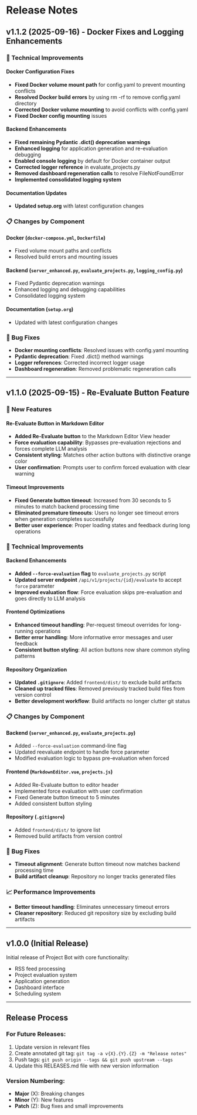 # Release Notes

## v1.1.2 (2025-09-16) - Docker Fixes and Logging Enhancements

### 🔧 Technical Improvements

#### Docker Configuration Fixes
- **Fixed Docker volume mount path** for config.yaml to prevent mounting conflicts
- **Resolved Docker build errors** by using rm -rf to remove config.yaml directory
- **Corrected Docker volume mounting** to avoid conflicts with config.yaml
- **Fixed Docker config mounting** issues

#### Backend Enhancements
- **Fixed remaining Pydantic .dict() deprecation warnings**
- **Enhanced logging** for application generation and re-evaluation debugging
- **Enabled console logging** by default for Docker container output
- **Corrected logger reference** in evaluate_projects.py
- **Removed dashboard regeneration calls** to resolve FileNotFoundError
- **Implemented consolidated logging system**

#### Documentation Updates
- **Updated setup.org** with latest configuration changes

### 📋 Changes by Component

#### Docker (`docker-compose.yml`, `Dockerfile`)
- Fixed volume mount paths and conflicts
- Resolved build errors and mounting issues

#### Backend (`server_enhanced.py`, `evaluate_projects.py`, `logging_config.py`)
- Fixed Pydantic deprecation warnings
- Enhanced logging and debugging capabilities
- Consolidated logging system

#### Documentation (`setup.org`)
- Updated with latest configuration changes

### 🐛 Bug Fixes
- **Docker mounting conflicts**: Resolved issues with config.yaml mounting
- **Pydantic deprecation**: Fixed .dict() method warnings
- **Logger references**: Corrected incorrect logger usage
- **Dashboard regeneration**: Removed problematic regeneration calls

---

## v1.1.0 (2025-09-15) - Re-Evaluate Button Feature

### 🎉 New Features

#### Re-Evaluate Button in Markdown Editor
- **Added Re-Evaluate button** to the Markdown Editor View header
- **Force evaluation capability**: Bypasses pre-evaluation rejections and forces complete LLM analysis
- **Consistent styling**: Matches other action buttons with distinctive orange color
- **User confirmation**: Prompts user to confirm forced evaluation with clear warning

#### Timeout Improvements
- **Fixed Generate button timeout**: Increased from 30 seconds to 5 minutes to match backend processing time
- **Eliminated premature timeouts**: Users no longer see timeout errors when generation completes successfully
- **Better user experience**: Proper loading states and feedback during long operations

### 🔧 Technical Improvements

#### Backend Enhancements
- **Added `--force-evaluation` flag** to `evaluate_projects.py` script
- **Updated server endpoint** `/api/v1/projects/{id}/evaluate` to accept `force` parameter
- **Improved evaluation flow**: Force evaluation skips pre-evaluation and goes directly to LLM analysis

#### Frontend Optimizations
- **Enhanced timeout handling**: Per-request timeout overrides for long-running operations
- **Better error handling**: More informative error messages and user feedback
- **Consistent button styling**: All action buttons now share common styling patterns

#### Repository Organization
- **Updated `.gitignore`**: Added `frontend/dist/` to exclude build artifacts
- **Cleaned up tracked files**: Removed previously tracked build files from version control
- **Better development workflow**: Build artifacts no longer clutter git status

### 📋 Changes by Component

#### Backend (`server_enhanced.py`, `evaluate_projects.py`)
- Added `--force-evaluation` command-line flag
- Updated reevaluate endpoint to handle force parameter
- Modified evaluation logic to bypass pre-evaluation when forced

#### Frontend (`MarkdownEditor.vue`, `projects.js`)
- Added Re-Evaluate button to editor header
- Implemented force evaluation with user confirmation
- Fixed Generate button timeout to 5 minutes
- Added consistent button styling

#### Repository (`.gitignore`)
- Added `frontend/dist/` to ignore list
- Removed build artifacts from version control

### 🐛 Bug Fixes
- **Timeout alignment**: Generate button timeout now matches backend processing time
- **Build artifact cleanup**: Repository no longer tracks generated files

### 📈 Performance Improvements
- **Better timeout handling**: Eliminates unnecessary timeout errors
- **Cleaner repository**: Reduced git repository size by excluding build artifacts

---

## v1.0.0 (Initial Release)

Initial release of Project Bot with core functionality:
- RSS feed processing
- Project evaluation system
- Application generation
- Dashboard interface
- Scheduling system

---

## Release Process

### For Future Releases:
1. Update version in relevant files
2. Create annotated git tag: `git tag -a v{X}.{Y}.{Z} -m "Release notes"`
3. Push tags: `git push origin --tags && git push upstream --tags`
4. Update this RELEASES.md file with new version information

### Version Numbering:
- **Major** (X): Breaking changes
- **Minor** (Y): New features
- **Patch** (Z): Bug fixes and small improvements